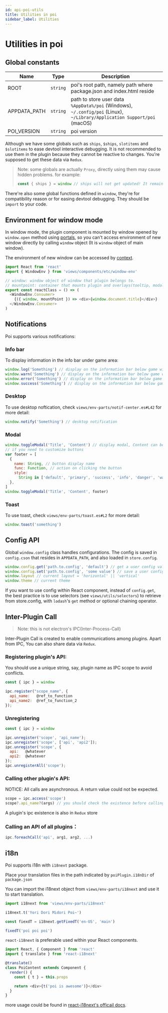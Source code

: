 ```yaml
---
id: api-poi-utils
title: Utilities in poi
sidebar_label: Utilities
---
```


# Utilities in poi

## Global constants

| Name         |   Type   | Description                                                                                                                               |
| ------------ | :------: | ----------------------------------------------------------------------------------------------------------------------------------------- |
| ROOT         | `string` | poi's root path, namely path where package.json and index.html reside                                                                     |
| APPDATA_PATH | `string` | path to store user data <br/> `%AppData%/poi` (Windows), <br/> `~/.config/poi` (Linux), <br/> `~/Library/Application Support/poi` (macOS) |
| POI_VERSION  | `string` | poi version                                                                                                                               |

Although we have some globals such as `ships`, `$ships`, `slotitems` and `$slotitems` to ease devtool interactive debugging. It is not recommended to use them in the plugin because they cannot be reactive to changes. You're supposed to get these data via `Redux`.

> Note: some globals are actually `Proxy`, directly using them may cause hidden problems. for example:
>
> ```javascript
> const { ships } = window // ships will not get updated! It remains the same data as when it is declared
> ```

There're also some global functions defined in `window`, they're for compatibility reason or for easing devtool debugging. They should be `import` to your code.

## Environment for window mode

In window mode, the plugin component is mounted by window opened by `window.open` method using [portals](https://reactjs.org/docs/portals.html), so you can't access environment of new window directly by calling `window` object (It is `window` object of main window).

The environment of new window can be accessed by [context](https://reactjs.org/docs/context.html).

```javascript
import React from 'react'
import { WindowEnv } from 'views/components/etc/window-env'

// window: window object of window that plugin belongs to.
// mountpoint: container that mounts plugin and overlays(tooltip, modal, etc).
export const reactClass = () => (
  <WindowEnv.Consumer>
    {({ window, mountPoint }) => <div>{window.document.title}</div>}
  </WindowEnv.Consumer>
)
```

## Notifications

Poi supports various notifications:

### Info bar

To display information in the info bar under game area:

```javascript
window.log('Something') // display on the information bar below game window
window.warn('Something') // display on the information bar below game window
window.error('Something') // display on the information bar below game window
window.success('Something') // display on the information bar below game window
```

### Desktop

To use desktop noftication, check `views/env-parts/notif-center.es#L42` for more detail:

```javascript
window.notify('Something') // desktop notification
```

### Modal

```javascript
window.toggleModal('Title', 'Content') // display modal, Content can be HTML
// if you need to customize buttons
var footer = [
  {
    name: String, // button display name
    func: Function, // action on clicking the button
    style:
      String in ['default', 'primary', 'success', 'info', 'danger', 'warning'], // button style
  },
]
window.toggleModal('Title', 'Content', footer)
```

### Toast

To use toast, check `views/env-parts/toast.es#L2` for more detail:

```javascript
window.toast('something')
```

## Config API

Global `window.config` class handles configurations. The config is saved in `config.cson` that resides in `APPDATA_PATH`, and also loaded in `store.config`.

```javascript
window.config.get('path.to.config', 'default') // get a user config value, if fail, return the default value (NOT RECOMMENDED, SEE BELOW)
window.config.set('path.to.config', 'some value') // save a user config value, not providing value will delete the config path
window.layout // current layout = 'horizontal' || 'vertical'
window.theme // current theme
```

If you want to use config within React component, instead of `config.get`, the best practice is to use selectors (see `views/utils/selectors`) to retrieve from store.config, with `lodash`'s `get` method or optional chaining operator.

## Inter-Plugin Call

> Note: this is not electron's IPC(Inter-Process-Call)

Inter-Plugin Call is created to enable communications among plugins. Apart from IPC, You can also share data via `Redux`.

### Registering plugin's API:

You should use a unique string, say, plugin name as IPC scope to avoid conflicts.

```javascript
const { ipc } = window

ipc.register("scope_name", {
  api_name:   @ref_to_function
  api_name2:  @ref_to_function_2
});
```

### Unregistering

```javascript
const { ipc } = window

ipc.unregister('scope', 'api_name');
ipc.unregister('scope', ['api', 'api2']);
ipc.unregister('scope', {
  api:   @whatever
  api2:  @whatever
});
ipc.unregisterAll('scope');
```

### Calling other plugin's API:

NOTICE: All calls are asynchronous. A return value could not be expected.

```javascript
scope = ipc.access('scope')
scope?.api_name?(args) // you should check the existence before calling to avoid exceptions
```

A plugin's ipc existence is also in `Redux` store

### Calling an API of all plugins：

```javascript
ipc.foreachCall('api', arg1, arg2, ...)
```

## i18n

Poi supports i18n with `i18next` package.

Place your translation files in the path indicated by `poiPlugin.i18nDir` of `package.json`

You can import the i18next object from `views/env-parts/i18next` and use it to start translation.

```javascript
import i18next from 'views/env-parts/i18next'

i18next.t('Yori Dori Midori Poi~')

const fiexdT = i18next.getFixedT('en-US', 'main')

fixedT('poi poi poi')
```

`react-i18next` is preferable used within your React components.

```javascript
import React, { Component } from 'react'
import { translate } from 'react-i18next'

@translate()
class PoiContent extends Component {
  render() {
    const { t } = this.props

    return <div>{t('poi is awesome')}</div>
  }
}
```

more usage could be found in [react-i18next's officail docs](https://react.i18next.com/).
